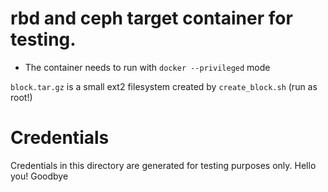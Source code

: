 # rbd and ceph target container for testing.

* The container needs to run with `docker --privileged` mode

`block.tar.gz` is a small ext2 filesystem created by `create_block.sh` (run as root!)

# Credentials

Credentials in this directory are generated for testing purposes only.
Hello you!
Goodbye

